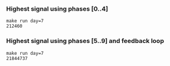 ### Highest signal using phases [0..4]

```console
make run day=7
212460
```

### Highest signal using phases [5..9] and feedback loop

```console
make run day=7
21844737
```

